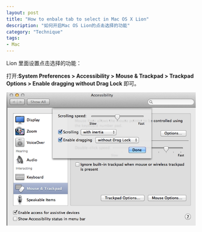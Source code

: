 ```yaml
---
layout: post
title: "How to enbale tab to select in Mac OS X Lion" 
description: "如何开启Mac OS Lion的点击选择的功能"
category: "Technique"
tags:
- Mac
---
```



Lion 里面设置点击选择的功能：

打开:**System Preferences >  Accessibility > Mouse & Trackpad > Trackpad Options > Enable dragging without Drag Lock** 即可。

![image](/assets/images/2013/04/27/lion_drag_to_select.png)
